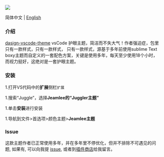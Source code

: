 <p style="display:flex;flex-flow:row nowrap;width:100%;"><img src="https://jeamlee-common.oss-cn-shanghai.aliyuncs.com/github/vscode-juggler.png" referrerpolicy="no-referrer" style="max-width:50%;"</p>

简体中文 | <a title="Go to the English README." href="https://github.com/dashing-devtool/dasign-vscode-theme/blob/master/README.md" target="_blank">English</a>

### 介绍

<a title="从Github跳转到Eva Theme的插件商店页面。" href="https://github.com/dashing-devtool/dasign-vscode-theme" target="_blank">dasign-vscode-theme</a> vsCode 护眼主题，简洁而不失大气！作者强迫症，包里只有一款样式，只有一款样式， 只有一款样式，源基于多年前使用sublime Text boxy主题而自定义的一套配色方案，关键是使用多年，每天至少使用18个小时，而视力挺好，这绝对是一套护眼主题。

### 安装

1.打开VS代码中的**扩展**侧栏`扩展`

1.搜索“Juggle”，选择**Jeamlee的“Juggler主题”**

1.单击**安装**进行安装

1.导航到文件>首选项>颜色主题>**Jeamlee主题**


### Issue

这款主题作者已正常使用多年，并在多年里不停优化，但并不排除不可遇见的问题, 如果有, 可以向我提 <a href="https://github.com/dashing-devtool/dasign-vscode-theme/issues" target="_blank">issue</a>, 或者到<a href="https://marketplace.visualstudio.com/items?itemName=dasign-vscode-theme.dasign-vscode-theme" target="_blank">插件商店</a>给我留言。